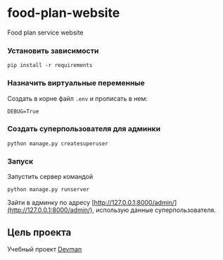 # food-plan-website
 Food plan service website

### Установить зависимости
```
pip install -r requirements
```
### Назначить виртуальные переменные
Создать в корне файл `.env` и прописать в нем:
```
DEBUG=True
```

### Создать суперпользователя для админки
```
python manage.py createsuperuser
```

### Запуск
Запустить сервер командой
```
python manage.py runserver
```
Зайти в админку по адресу [http://127.0.0.1:8000/admin/](http://127.0.0.1:8000/admin/),
использую данные суперпользователя.

## Цель проекта
Учебный проект [Devman](https://dvmn.org/)